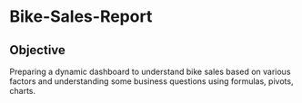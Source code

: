 # Bike-Sales-Report

## Objective
Preparing a dynamic dashboard to understand bike sales based on various factors and understanding some business questions using formulas, pivots, charts.

